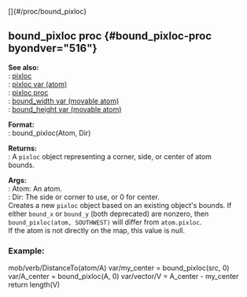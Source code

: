 []{#/proc/bound_pixloc}    
## bound_pixloc proc {#bound_pixloc-proc byondver="516"}    
**See also:**    
:   [pixloc](ref/pixloc)    
:   [pixloc var (atom)](ref/atom/var/pixloc)    
:   [pixloc proc](ref/proc/pixloc)    
:   [bound_width var (movable atom)](ref/atom/movable/var/bound_width)    
:   [bound_height var (movable atom)](ref/atom/movable/var/bound_height)    
<!-- -->    
**Format:**    
:   bound_pixloc(Atom, Dir)    
<!-- -->    
**Returns:**    
:   A `pixloc` object representing a corner, side, or center of atom    
    bounds.    
<!-- -->    
**Args:**    
:   Atom: An atom.    
:   Dir: The side or corner to use, or 0 for center.    
Creates a new `pixloc` object based on an existing object\'s bounds. If    
either `bound_x` or `bound_y` (both deprecated) are nonzero, then    
`bound_pixloc(atom, SOUTHWEST)` will differ from `atom.pixloc`.    
If the atom is not directly on the map, this value is null.    
### Example:    
mob/verb/DistanceTo(atom/A) var/my_center = bound_pixloc(src, 0)    
var/A_center = bound_pixloc(A, 0) var/vector/V = A_center - my_center    
return length(V)  